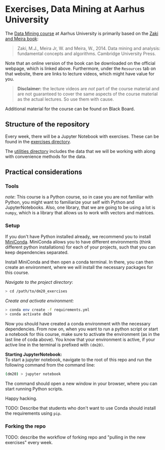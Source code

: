 # Exercises, Data Mining at Aarhus University
The [Data Mining course](https://kursuskatalog.au.dk/da/course/95439/Data-Mining) 
at Aarhus University is primarily based on the 
[Zaki and Meira book](http://www.dataminingbook.info/pmwiki.php/Main/BookDownload):

> Zaki, M.J., Meira Jr, W. and Meira, W., 2014. 
> Data mining and analysis: fundamental concepts 
> and algorithms. Cambridge University Press.

Note that an online version of the book can be downloaded on the official
webpage, which is linked above. Furthermore, under the `Resources` tab on that
website, there are links to lecture videos, which might have value for you. 

> **Disclaimer:** the lecture videos are _not_ part of the course material and
> are not guaranteed to cover the same aspects of the course material as the
> actual lectures. So use them with cause.

Additional material for the course can be found on Black Board.

## Structure of the repository
Every week, there will be a Jupyter Notebook with exercises. These can be found
in the [exercises directory](./exercises). 

The [utilities directory](./utilities) includes the data that we will be
working with along with convenience methods for the data.

## Practical considerations 
### Tools
_note_: This course is a Python course, so in case you are not familiar with
Python, you might want to familiarize your self with Python and
JupyterNotebooks. Also, one library, that we are going to be using a lot is
`numpy`, which is a library that allows us to work with vectors and matrices.

### Setup
If you don't have Python installed already, we recommend you to install 
[MiniConda](https://docs.conda.io/en/latest/miniconda.html). MiniConda allows
you to have different environments (think different python installations) for
each of your projects, such that you can keep dependencies separated.

Install MiniConda and then open a conda terminal. In there, you can then create
an environment, where we will install the necessary packages for this course.

_Navigate to the project directory_:
```bash
> cd /path/to/dm20_exercises
```

_Create and activate environment:_  
```bash
> conda env create -f requirements.yml
> conda activate dm20
``` 

Now you should have created a conda environment with the necessary
dependencies.  From now on, when you want to run a python script or start a
notebook for this course, make sure to activate the environment (as in the last
line of coda above).  You know that your environment is active, if your active
line in the terminal is prefixed with `(dm20)`.

**Starting JupyterNotebook:**  
To start a jupyter notebook, navigate to the root of this repo and run the
following command from the command line:

```bash
(dm20) > jupyter notebook
```

The command should open a new window in your browser, where you can start running
Python scripts.

Happy hacking. 

TODO: Describe that students who don't want to use Conda should install the
requirements using `pip`.

### Forking the repo
TODO: describe the workflow of forking repo and "pulling in the new exercises" every week.
